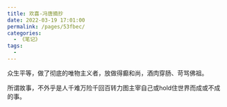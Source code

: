 ```yaml
---
title: 欢喜-冯唐摘抄
date: 2022-03-19 17:01:00
permalink: /pages/53fbec/
categories:
  - 《笔记》
tags:
  - 
---
```

众生平等，做了彻底的唯物主义者，放做得癫和尚，酒肉穿肠、苛骂佛祖。

所谓故事，不外乎是人千难万险千回百转力图主宰自己或hold住世界而成或不成的事。

